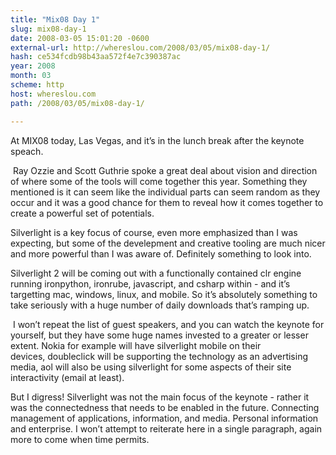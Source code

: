 ```yaml
---
title: "Mix08 Day 1"
slug: mix08-day-1
date: 2008-03-05 15:01:20 -0600
external-url: http://whereslou.com/2008/03/05/mix08-day-1/
hash: ce534fcdb98b43aa572f4e7c390387ac
year: 2008
month: 03
scheme: http
host: whereslou.com
path: /2008/03/05/mix08-day-1/

---
```


At MIX08 today, Las Vegas, and it’s in the lunch break after the keynote speach.

 Ray Ozzie and Scott Guthrie spoke a great deal about vision and direction of where some of the tools will come together this year. Something they mentioned is it can seem like the individual parts can seem random as they occur and it was a good chance for them to reveal how it comes together to create a powerful set of potentials.

Silverlight is a key focus of course, even more emphasized than I was expecting, but some of the develepment and creative tooling are much nicer and more powerful than I was aware of. Definitely something to look into.

Silverlight 2 will be coming out with a functionally contained clr engine running ironpython, ironrube, javascript, and csharp within - and it’s targetting mac, windows, linux, and mobile. So it’s absolutely something to take seriously with a huge number of daily downloads that’s ramping up.

 I won’t repeat the list of guest speakers, and you can watch the keynote for yourself, but they have some huge names invested to a greater or lesser extent. Nokia for example will have silverlight mobile on their devices, doubleclick will be supporting the technology as an advertising media, aol will also be using silverlight for some aspects of their site interactivity (email at least).

But I digress! Silverlight was not the main focus of the keynote - rather it was the connectedness that needs to be enabled in the future. Connecting management of applications, information, and media. Personal information and enterprise. I won’t attempt to reiterate here in a single paragraph, again more to come when time permits.

